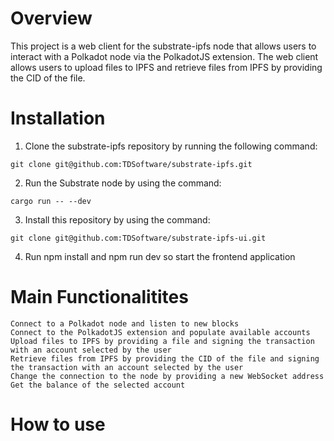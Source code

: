 # Overview

This project is a web client for the substrate-ipfs node that allows users to interact with a Polkadot node via the PolkadotJS extension. The web client allows users to upload files to IPFS and retrieve files from IPFS by providing the CID of the file.

# Installation

1. Clone the substrate-ipfs repository by running the following command:
```
git clone git@github.com:TDSoftware/substrate-ipfs.git
```
2. Run the Substrate node by using the command:
```
cargo run -- --dev
```
3. Install this repository by using the command:
```
git clone git@github.com:TDSoftware/substrate-ipfs-ui.git
```
4. Run npm install and npm run dev so start the frontend application


# Main Functionalitites
    Connect to a Polkadot node and listen to new blocks
    Connect to the PolkadotJS extension and populate available accounts
    Upload files to IPFS by providing a file and signing the transaction with an account selected by the user
    Retrieve files from IPFS by providing the CID of the file and signing the transaction with an account selected by the user
    Change the connection to the node by providing a new WebSocket address
    Get the balance of the selected account


# How to use




